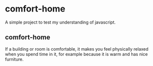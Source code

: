 # comfort-home
A simple project to test my understanding of javascript.
## comfort-home
If a building or room is comfortable, it makes you feel physically relaxed when you spend time in it, for example because it is warm and has nice furniture.
